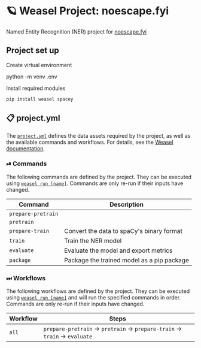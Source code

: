 <!-- WEASEL: AUTO-GENERATED DOCS START (do not remove) -->

# 🪐 Weasel Project: noescape.fyi

Named Entity Recognition (NER) project for [noescape.fyi](https://noescape.fyi)

## Project set up
Create virtual environment

  python -m venv .env

Install required modules

    pip install weasel spacey

## 📋 project.yml

The [`project.yml`](project.yml) defines the data assets required by the
project, as well as the available commands and workflows. For details, see the
[Weasel documentation](https://github.com/explosion/weasel).

### ⏯ Commands

The following commands are defined by the project. They
can be executed using [`weasel run [name]`](https://github.com/explosion/weasel/tree/main/docs/cli.md#rocket-run).
Commands are only re-run if their inputs have changed.

| Command | Description |
| --- | --- |
| `prepare-pretrain` |  |
| `pretrain` |  |
| `prepare-train` | Convert the data to spaCy's binary format |
| `train` | Train the NER model |
| `evaluate` | Evaluate the model and export metrics |
| `package` | Package the trained model as a pip package |

### ⏭ Workflows

The following workflows are defined by the project. They
can be executed using [`weasel run [name]`](https://github.com/explosion/weasel/tree/main/docs/cli.md#rocket-run)
and will run the specified commands in order. Commands are only re-run if their
inputs have changed.

| Workflow | Steps |
| --- | --- |
| `all` | `prepare-pretrain` &rarr; `pretrain` &rarr; `prepare-train` &rarr; `train` &rarr; `evaluate` |

<!-- WEASEL: AUTO-GENERATED DOCS END (do not remove) -->
